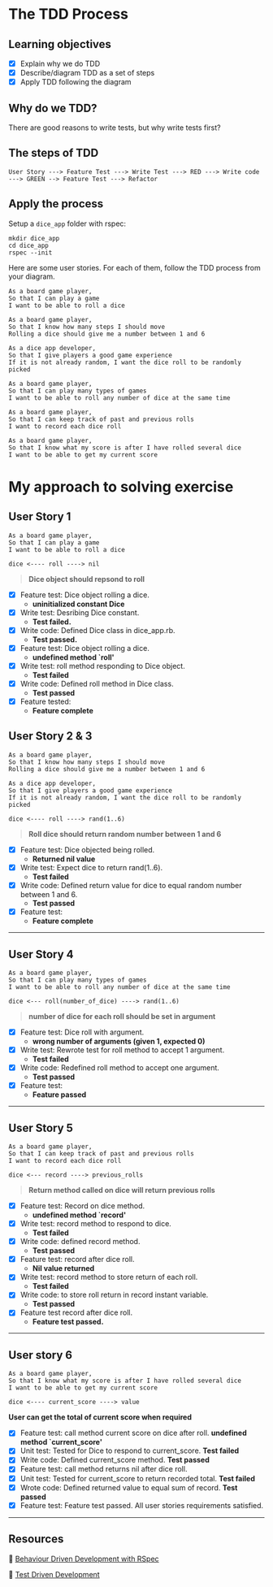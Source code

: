 # The TDD Process

## Learning objectives
- [x] Explain why we do TDD
- [x] Describe/diagram TDD as a set of steps
- [x] Apply TDD following the diagram

## Why do we TDD?

There are good reasons to write tests, but why write tests first?

## The steps of TDD

```
User Story ---> Feature Test ---> Write Test ---> RED ---> Write code ---> GREEN --> Feature Test ---> Refactor

```


## Apply the process

Setup a `dice_app` folder with rspec:

```
mkdir dice_app
cd dice_app
rspec --init
```

Here are some user stories. For each of them, follow the TDD process from your diagram.

```
As a board game player,
So that I can play a game
I want to be able to roll a dice
```

```
As a board game player,
So that I know how many steps I should move
Rolling a dice should give me a number between 1 and 6
```

```
As a dice app developer,
So that I give players a good game experience
If it is not already random, I want the dice roll to be randomly picked
```

```
As a board game player,
So that I can play many types of games
I want to be able to roll any number of dice at the same time
```

```
As a board game player,
So that I can keep track of past and previous rolls
I want to record each dice roll
```

```
As a board game player,
So that I know what my score is after I have rolled several dice
I want to be able to get my current score
```

# My approach to solving exercise

## User Story 1
```
As a board game player,
So that I can play a game
I want to be able to roll a dice
```
```
dice <---- roll ----> nil
```

> **Dice object should repsond to roll**

 - [x] Feature test: Dice object rolling a dice.      
   - **uninitialized constant Dice**
 - [x] Write test: Desribing Dice constant. 
    - **Test failed.**
 - [x] Write code: Defined Dice class in dice_app.rb. 
    - **Test passed.**
 - [x] Feature test: Dice object rolling a dice. 
   - **undefined method `roll'**
 - [x] Write test: roll method responding to Dice object. 
    - **Test failed**
 - [x] Write code: Defined roll method in Dice class. 
   - **Test passed**
 - [x] Feature tested: 
   - **Feature complete**

## User Story 2 & 3

```
As a board game player,
So that I know how many steps I should move
Rolling a dice should give me a number between 1 and 6

As a dice app developer,
So that I give players a good game experience
If it is not already random, I want the dice roll to be randomly picked
```
```
dice <---- roll ----> rand(1..6)
```
> **Roll dice should return random number between 1 and 6**
 - [x] Feature test: Dice objected being rolled. 
   - **Returned nil value**
 - [x] Write test: Expect dice to return rand(1..6). 
   - **Test failed**
 - [x] Write code: Defined return value for dice to equal random number between 1 and 6. 
   - **Test passed**
 - [x] Feature test: 
   - **Feature complete**
---

## User Story 4

```
As a board game player,
So that I can play many types of games
I want to be able to roll any number of dice at the same time
```

```
dice <--- roll(number_of_dice) ----> rand(1..6)
```

> **number of dice for each roll should be set in argument**
 - [x] Feature test: Dice roll with argument. 
   - **wrong number of arguments (given 1, expected 0)**
 - [x] Write test: Rewrote test for roll method to accept 1 argument. 
   - **Test failed**
 - [x] Write code: Redefined roll method to accept one argument. 
   - **Test passed**
 - [x] Feature test:
   - **Feature passed**

---

## User Story 5

```
As a board game player,
So that I can keep track of past and previous rolls
I want to record each dice roll
```
```
dice <--- record ----> previous_rolls
```
> **Return method called on dice will return previous rolls**
 - [x] Feature test: Record on dice method. 
   - **undefined method `record'**
 - [x] Write test: record method to respond to dice.
   - **Test failed**
 - [x] Write code: defined record method. 
   - **Test passed**
 - [x] Feature test: record after dice roll. 
   - **Nil value returned**
 - [x] Write test: record method to store return of each roll. 
   - **Test failed**
 - [x] Write code: to store roll return in record instant variable. 
   - **Test passed**
 - [x] Feature test record after dice roll. 
   - **Feature test passed.**

---

## User story 6

```
As a board game player,
So that I know what my score is after I have rolled several dice
I want to be able to get my current score
```
```
dice <---- current_score ----> value
```
**User can get the total of current score when required**

 - [x] Feature test: call method current score on dice after roll. **undefined method `current_score'**
 - [x] Unit test: Tested for Dice to respond to current_score. **Test failed**
 - [x] Write code: Defined current_score method. **Test passed**
 - [x] Feature test: call method returns nil after dice roll. 
 - [x] Unit test: Tested for current_score to return recorded total. **Test failed**
 - [x] Wrote code: Defined returned value to equal sum of record. **Test passed**
 - [x] Feature test: Feature test passed. All user stories requirements satisfied. 
---

## Resources

:pill: [Behaviour Driven Development with RSpec](https://github.com/makersacademy/course/blob/master/pills/rspec.md)

:pill: [Test Driven Development](https://github.com/makersacademy/course/blob/master/pills/tdd.md)